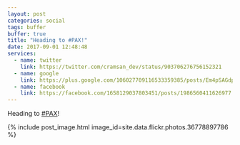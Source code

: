 ```yaml
---
layout: post
categories: social
tags: buffer
buffer: true
title: "Heading to #PAX!"
date: 2017-09-01 12:48:48
services: 
  - name: twitter
    link: https://twitter.com/cramsan_dev/status/903706276756152321
  - name: google
    link: https://plus.google.com/106027709116533359385/posts/Em4pSAGdpmP
  - name: facebook
    link: https://facebook.com/1658129037803451/posts/1986560411626977
---
```


Heading to <a href="https://twitter.com/#!/search?q=%23PAX" title="#PAX" class="hashtag" rel="external nofollow" target="_blank">#PAX</a>!

{% include post_image.html image_id=site.data.flickr.photos.36778897786 %}
